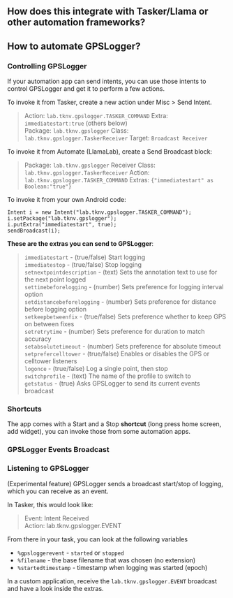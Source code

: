 ## How does this integrate with Tasker/Llama or other automation frameworks?

## How to automate GPSLogger?

### Controlling GPSLogger

If your automation app can send intents, you can use those intents to control GPSLogger and get it to perform a few actions. 

To invoke it from Tasker, create a new action under Misc > Send Intent. 

>Action: `lab.tknv.gpslogger.TASKER_COMMAND`
Extra: `immediatestart:true` (others below)  
Package: `lab.tknv.gpslogger`
Class: `lab.tknv.gpslogger.TaskerReceiver`
Target: `Broadcast Receiver`

To invoke it from Automate (LlamaLab), create a Send Broadcast block:

>Package: `lab.tknv.gpslogger`
Receiver Class: `lab.tknv.gpslogger.TaskerReceiver`
Action: `lab.tknv.gpslogger.TASKER_COMMAND`
Extras: `{"immediatestart" as Boolean:"true"}`

To invoke it from your own Android code:

    Intent i = new Intent("lab.tknv.gpslogger.TASKER_COMMAND");
    i.setPackage("lab.tknv.gpslogger");
    i.putExtra("immediatestart", true);
    sendBroadcast(i);


**These are the extras you can send to GPSLogger**:

>`immediatestart` - (true/false) Start logging    
> `immediatestop` - (true/false) Stop logging  
> `setnextpointdescription` - (text) Sets the annotation text to use for the next point logged  
> `settimebeforelogging` - (number) Sets preference for logging interval option    
> `setdistancebeforelogging` - (number) Sets preference for distance before logging option  
> `setkeepbetweenfix` - (true/false) Sets preference whether to keep GPS on between fixes  
> `setretrytime` - (number) Sets preference for duration to match accuracy  
> `setabsolutetimeout` - (number) Sets preference for absolute timeout  
  > `setprefercelltower` - (true/false) Enables or disables the GPS or celltower listeners  
> `logonce` - (true/false) Log a single point, then stop  
> `switchprofile` - (text) The name of the profile to switch to  
> `getstatus` - (true) Asks GPSLogger to send its current events broadcast  

### Shortcuts

The app comes with a Start and a Stop **shortcut** (long press home screen, add widget), you can invoke those from some automation apps.


### GPSLogger Events Broadcast

### Listening to GPSLogger


(Experimental feature) GPSLogger sends a broadcast start/stop of logging, which you can receive as an event.
  
In Tasker, this would look like:  
  
> Event: Intent Received  
  Action: lab.tknv.gpslogger.EVENT
  
From there in your task, you can look at the following variables
 
 * `%gpsloggerevent` - `started` or `stopped`
 * `%filename` - the base filename that was chosen (no extension)
 * `%startedtimestamp` - timestamp when logging was started (epoch)

In a custom application, receive the `lab.tknv.gpslogger.EVENT` broadcast and have a look inside the extras.